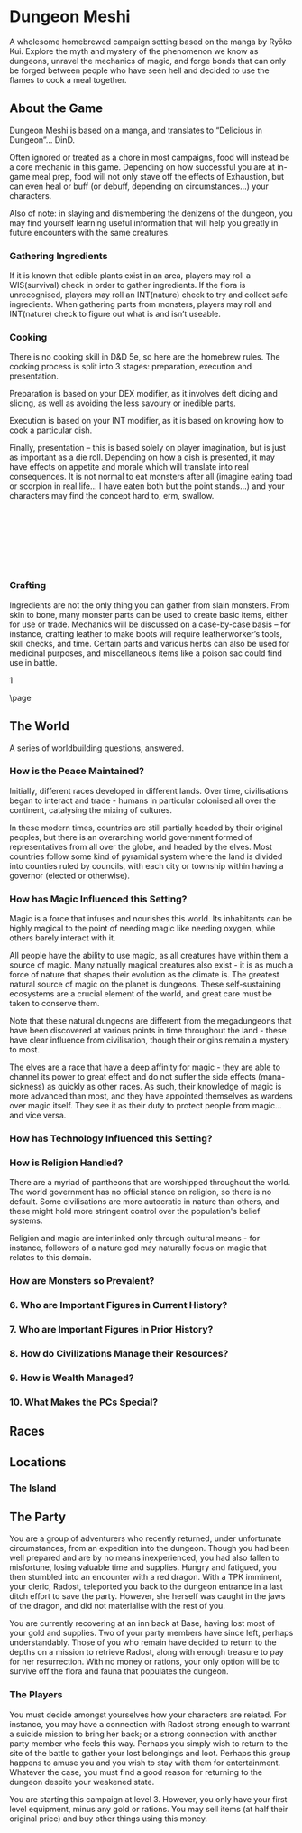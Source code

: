 # Dungeon Meshi
A wholesome homebrewed campaign setting based on the manga by Ryōko Kui.
Explore the myth and mystery of the phenomenon we know as dungeons, unravel the mechanics of magic, and forge bonds that can only be forged between people who have seen hell and decided to use the flames to cook a meal together.

## About the Game
Dungeon Meshi is based on a manga, and translates to “Delicious in Dungeon”… DinD.

Often ignored or treated as a chore in most campaigns, food will instead be a core mechanic in this game. Depending on how successful you are at in-game meal prep, food will not only stave off the effects of Exhaustion, but can even heal or buff (or debuff, depending on circumstances…) your characters. 

Also of note: in slaying and dismembering the denizens of the dungeon, you may find yourself learning useful information that will help you greatly in future encounters with the same creatures.

### Gathering Ingredients
If it is known that edible plants exist in an area, players may roll a WIS(survival) check in order to gather ingredients. If the flora is unrecognised, players may roll an INT(nature) check to try and collect safe ingredients. When gathering parts from monsters, players may roll and INT(nature) check to figure out what is and isn’t useable.

### Cooking
There is no cooking skill in D&D 5e, so here are the homebrew rules. The cooking process is split into 3 stages: preparation, execution and presentation.

Preparation is based on your DEX modifier, as it involves deft dicing and slicing, as well as avoiding the less savoury or inedible parts.

Execution is based on your INT modifier, as it is based on knowing how to cook a particular dish.

Finally, presentation – this is based solely on player imagination, but is just as important as a die roll. Depending on how a dish is presented, it may have effects on appetite and morale which will translate into real consequences.
It is not normal to eat monsters after all (imagine eating toad or scorpion in real life… I have eaten both but the point stands…) and your characters may find the concept hard to, erm, swallow.

<div style='margin-top:140px'></div>


### Crafting
Ingredients are not the only thing you can gather from slain monsters. From skin to bone, many monster parts can be used to create basic items, either for use or trade. Mechanics will be discussed on a case-by-case basis – for instance, crafting leather to make boots will require leatherworker’s tools, skill checks, and time. Certain parts and various herbs can also be used for medicinal purposes, and miscellaneous items like a poison sac could find use in battle.

<div class='pageNumber'>1</div>

\page

## The World
A series of worldbuilding questions, answered.

### How is the Peace Maintained?
Initially, different races developed in different lands. Over time, civilisations began to interact and trade - humans in particular colonised all over the continent, catalysing the mixing of cultures.

In these modern times, countries are still partially headed by their original peoples, but there is an overarching world government formed of representatives from all over the globe, and headed by the elves. Most countries follow some kind of pyramidal system where the land is divided into counties ruled by councils, with each city or township within having a governor (elected or otherwise).

### How has Magic Influenced this Setting?
Magic is a force that infuses and nourishes this world. Its inhabitants can be highly magical to the point of needing magic like needing oxygen, while others barely interact with it.

All people have the ability to use magic, as all creatures have within them a source of magic. Many natually magical creatures also exist - it is as much a force of nature that shapes their evolution as the climate is. The greatest natural source of magic on the planet is dungeons. These self-sustaining ecosystems are a crucial element of the world, and great care must be taken to conserve them.

Note that these natural dungeons are different from the megadungeons that have been discovered at various points in time throughout the land - these have clear influence from civilisation, though their origins remain a mystery to most.

The elves are a race that have a deep affinity for magic - they are able to channel its power to great effect and do not suffer the side effects (mana-sickness) as quickly as other races. As such, their knowledge of magic is more advanced than most, and they have appointed themselves as wardens over magic itself. They see it as their duty to protect people from magic... and vice versa.

### How has Technology Influenced this Setting?
### How is Religion Handled?
There are a myriad of pantheons that are worshipped throughout the world. The world government has no official stance on religion, so there is no default. Some civilisations are more autocratic in nature than others, and these might hold more stringent control over the population's belief systems.

Religion and magic are interlinked only through cultural means - for instance, followers of a nature god may naturally focus on magic that relates to this domain.

### How are Monsters so Prevalent?


### 6. Who are Important Figures in Current History?
### 7. Who are Important Figures in Prior History?
### 8. How do Civilizations Manage their Resources?
### 9. How is Wealth Managed?
### 10. What Makes the PCs Special?

## Races

## Locations
### The Island

## The Party
You are a group of adventurers who recently returned, under unfortunate circumstances, from an expedition into the dungeon. Though you had been well prepared and are by no means inexperienced, you had also fallen to misfortune, losing valuable time and supplies. Hungry and fatigued, you then stumbled into an encounter with a red dragon.
With a TPK imminent, your cleric, Radost, teleported you back to the dungeon entrance in a last ditch effort to save the party. However, she herself was caught in the jaws of the dragon, and did not materialise with the rest of you.

You are currently recovering at an inn back at Base, having lost most of your gold and supplies. Two of your party members have since left, perhaps understandably. Those of you who remain have decided to return to the depths on a mission to retrieve Radost, along with enough treasure to pay for her resurrection. With no money or rations, your only option will be to survive off the flora and fauna that populates the dungeon.

### The Players
You must decide amongst yourselves how your characters are related. For instance, you may have a connection with Radost strong enough to warrant a suicide mission to bring her back; or a strong connection with another party member who feels this way. Perhaps you simply wish to return to the site of the battle to gather your lost belongings and loot. Perhaps this group happens to amuse you and you wish to stay with them for entertainment. Whatever the case, you must find a good reason for returning to the dungeon despite your weakened state.

You are starting this campaign at level 3. However, you only have your first level equipment, minus any gold or rations. You may sell items (at half their original price) and buy other things using this money.
